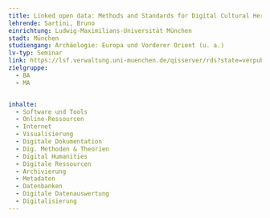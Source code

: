 ```yaml
---
title: Linked open data: Methods and Standards for Digital Cultural Heritage Preservation
lehrende: Sartini, Bruno
einrichtung: Ludwig-Maximilians-Universität München
stadt: München
studiengang: Archäologie: Europa und Vorderer Orient (u. a.)
lv-typ: Seminar
link: https://lsf.verwaltung.uni-muenchen.de/qisserver/rds?state=verpublish&status=init&vmfile=no&publishid=1006075&moduleCall=webInfo&publishConfFile=webInfo&publishSubDir=veranstaltung
zielgruppe:
  - BA
  - MA


inhalte:
  - Software und Tools
  - Online-Ressourcen
  - Internet
  - Visualisierung
  - Digitale Dokumentation
  - Dig. Methoden & Theorien
  - Digital Humanities
  - Digitale Ressourcen
  - Archivierung
  - Metadaten
  - Datenbanken
  - Digitale Datenauswertung
  - Digitalisierung
---
```

 
